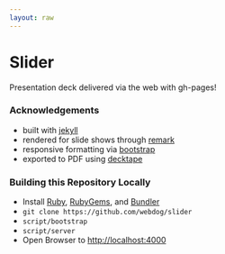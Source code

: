 ```yaml
---
layout: raw
---
```


# Slider

Presentation deck delivered via the web with gh-pages!

### Acknowledgements
- built with [jekyll](https://jekyllrb.com/)
- rendered for slide shows through [remark](http://remarkjs.com/)
- responsive formatting via [bootstrap](http://v4-alpha.getbootstrap.com/)  
- exported to PDF using [decktape](https://github.com/astefanutti/decktape)  


### Building this Repository Locally
- Install [Ruby](https://github.com/rbenv/rbenv), [RubyGems](https://github.com/rubygems/rubygems), and [Bundler](https://github.com/bundler/bundler)
- `git clone https://github.com/webdog/slider`
- `script/bootstrap`
- `script/server`
- Open Browser to [http://localhost:4000](http://localhost:4000)
